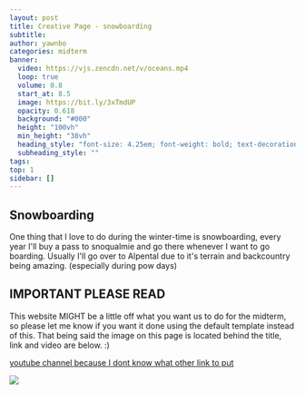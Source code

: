 ```yaml
---
layout: post
title: Creative Page - snowboarding
subtitle:
author: yawnbo
categories: midterm
banner:
  video: https://vjs.zencdn.net/v/oceans.mp4
  loop: true
  volume: 0.8
  start_at: 8.5
  image: https://bit.ly/3xTmdUP
  opacity: 0.618
  background: "#000"
  height: "100vh"
  min_height: "38vh"
  heading_style: "font-size: 4.25em; font-weight: bold; text-decoration: underline"
  subheading_style: ""
tags: 
top: 1
sidebar: []
---
```

## Snowboarding

One thing that I love to do during the winter-time is snowboarding, every year I'll buy a pass to snoqualmie and go there whenever I want to go boarding. Usually I'll go over to Alpental due to it's terrain and backcountry being amazing. (especially during pow days)

## IMPORTANT PLEASE READ
This website MIGHT be a little off what you want us to do for the midterm, so please let me know if you want it done using the default template instead of this. That being said the image on this page is located behind the title, link and video are below. :)

[youtube channel because I dont know what other link to put](https://www.youtube.com/channel/UCArQYc76NyVWYQSNDORLVfg)

![](https://www.youtube.com/watch?v=QAOgjaTLAwo)